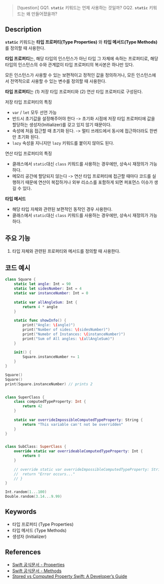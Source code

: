 >[!question]
>GQ1. **`static`** 키워드는 언제 사용하는 것일까?
>GQ2. **`static`** 키워드는 왜 만들어졌을까?

## Description

**`static`** 키워드는 **타입 프로퍼티(Type Properties)** 와 **타입 메서드(Type Methods)** 를 정의할 때 사용한다.

**타입 프로퍼티**는, 해당 타입의 인스턴스가 아닌 타입 그 자체에 속하는 프로퍼티로, 해당 타입의 인스턴스의 수와 관계없이 타입 프로퍼티의 복사본은 하나만 있다. 

모든 인스턴스가 사용할 수 있는 보편적이고 정적인 값을 정의하거나, 모든 인스턴스에서 전역적으로 사용할 수 있는 변수를 정의할 때 사용한다.

**타입 프로퍼티**는 (1) 저장 타입 프로퍼티와 (2) 연산 타입 프로퍼티로 구성된다.

저장 타입 프로퍼티의 특징
- `var` / `let`  모두 선언 가능 
- 반드시 초기값을 설정해주어야 한다 ->  초기화 시점에 저장 타입 프로퍼티에 값을 할당하는 생성자(Initializer)를 갖고 있지 않기 때문이다. 
- 속성에 처음 접근할 때 초기화 된다. -> 멀티 쓰레드에서 동시에 접근하더라도 한번만 초기화 된다. 
- `lazy` 속성을 지니지만  `lazy` 키워드를 붙이지 않아도 된다.

연산 타입 프로퍼티의 특징
- 클래스에서 `static`대신 `class` 키워드를 사용하는 경우에만, 상속시 재정의가 가능하다.
- 메모리 공간에 할당되지 않는다 -> 연산 타입 프로퍼티에 접근할 때마다 코드를 실행하기 때문에 연산이 복잡하거나 외부 리소스를 포함하게 되면 퍼포먼스 이슈가 생길 수 있다.



**타입 메서드**
- 해당 타입 자체와 관련된 보편적인 동작인 경우 사용한다.
- 클래스에서 `static`대신 `class` 키워드를 사용하는 경우에만, 상속시 재정의가 가능하다.


## 주요 기능

1. 타입 자체와 관련된 프로퍼티와 메서드를 정의할 때 사용한다.  


## 코드 예시

```swift
class Square {
	static let angle: Int = 90
	static let sidesNumber: Int = 4
	static var instanceNumber: Int = 0
	
	static var allAngleSum: Int {
		return 4 * angle
	}
	
	static func showInfo() {
		print("Angle: \(angle)")
		print("Number of sides: \(sidesNumber)")
		print("Numebr of Instances: \(instanceNumber)")
		print("Sum of All angles: \(allAngleSum)")
	}
	
	init() {
		Square.instanceNumber += 1
	}
}

Square()
Square()
print(Square.instanceNumber) // prints 2


class SuperClass {
	class computedTypeProperty: Int {
		return 42
	}
	
	static var overrideImpossibleComputedTypeProperty: String {
		return "This variable can't not be overridden"
	}
}


class SubClass: SuperClass {
	override static var overrideableComputedTypeProperty: Int {
		return 0
	}
	
	// override static var overrideImpossibleComputedTypeProperty: String {
	//	return "Error occurs..."
	// }
}

Int.random(1...100)
Double.random(3.14...9.99)


```

## Keywords
+ 타입 프로퍼티 (Type Properties)
+ 타입 메서드 (Type Methods)
+ 생성자 (Initializer)

## References
- [Swift 공식문서 - Properties](https://docs.swift.org/swift-book/documentation/the-swift-programming-language/properties)
- [Swift 공식문서 - Methods](https://docs.swift.org/swift-book/documentation/the-swift-programming-language/methods)
- [Stored vs Computed Property Swift: A Developer’s Guide](https://www.dhiwise.com/post/stored-vs-computed-property-swift-a-developers-guide)